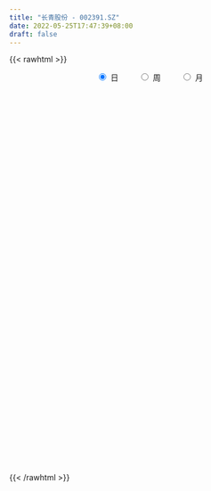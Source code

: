 ```yaml
---
title: "长青股份 - 002391.SZ"
date: 2022-05-25T17:47:39+08:00
draft: false
---
```

{{< rawhtml >}}
    <div style="text-align: center">
        <label style="padding: 1rem;"><input style="margin-right: .5rem" type="radio" name="period" value="D" checked onclick="period_change(this)">日</label>
        <label style="padding: 1rem;"><input style="margin-right: .5rem" type="radio" name="period" value="W" onclick="period_change(this)">周</label>
        <label style="padding: 1rem;"><input style="margin-right: .5rem" type="radio" name="period" value="M" onclick="period_change(this)">月</label>
    </div>
    <div id="chart" style="height: 700px;"></div> 
    <script type="text/javascript">
        const D_v = [33131.16,28883.81,25247.27,30625.79,31334.0,18591.23,20002.5,31700.0,30213.0,28329.68,31180.02,28357.61,46230.87,41709.13,43257.2,30621.56,37795.02,66016.88,49195.54,40646.5,35764.18,34585.53,32050.59,33357.88,47595.21,33782.58,38488.41,25669.2,30448.56,50180.42,28697.9,25314.5,26664.98,22190.5,26545.5,22668.25,27076.5,34617.0,33401.51,18693.29,35669.34,37914.34,138273.68,81407.51,51182.27,35512.44,20269.93,24428.0,33424.16,41698.0,49261.47,40557.19,46242.29,38391.0,31131.77,32668.36,21601.17,26753.5,31655.84,19231.69,27489.54,29692.98,25406.57,29061.99,62805.59,39594.11,34527.34,53937.38,32327.19,37005.51,35748.32,25413.98,38080.11,38256.34,52902.35,42938.83,48137.45,45584.64,43230.37,71399.05,51067.75,63329.37,71842.65,57382.0,91499.19,83980.57,97367.08,134626.83,181264.82,157090.54,144270.82,464505.98,383434.73,168682.58,75777.6,71775.28,53720.7,60732.75,47364.74,60668.19,34722.08,25249.0,61148.17,79095.67,68843.0,72162.07,71163.11,67422.74,69337.33,52079.5,54910.98,82194.53,46020.2,49782.2,52258.19,38646.5,53868.25,61155.98,44407.01,43976.38,49113.13,48528.11,51786.33,70043.72,54248.76,54241.47,61053.42,46238.99,40952.51,50638.86,46789.52,104262.56,412670.91,203877.42,299614.78,119874.04,106825.66,62834.66,95114.41,83149.0,47863.25,60457.0,45640.64,50730.72,39018.0,44661.2,42775.28,48486.62,57344.79,71046.77,49727.5,39532.74,89506.45,59961.0,91180.51,84853.76,48106.33,112218.73,97958.42,73185.93,59462.66,95485.19,86576.79,81325.41,51199.55,57474.48,56525.11,69768.41,77933.61,97632.72,102689.6,57027.0,58308.19,77507.35,42704.42,45896.59,41251.02,37622.69,45524.63,39829.5,28026.16,37443.65,39358.42,31667.84,61500.39,104220.69,38301.89,33790.34,39008.17,41478.26,76624.91,56242.66,44273.84,29491.58,25815.08,32811.0,54190.72,36862.94,49242.42,62424.91,54938.76,50644.5,33212.03,68559.03,94770.26,73328.65,49249.94,47612.96,51344.46,31420.33,29554.5,49719.64,33399.42,68433.47,46378.03,40896.58,38926.28,56651.99,45008.0,87455.5,102742.0,55659.08,62421.47,68099.89,56064.02,63848.97,162886.12,93763.53,95928.23,69948.55,118011.18,71231.79,83890.51,54483.5,61745.0,52650.72,51887.0,33987.52,36565.34,52626.34,47763.74,37995.0,70494.5,44309.5,34193.53,44158.0,37944.76,43895.34,52944.0,55347.0]
const D_histogram = [0.0,0.0,0.001857094,0.0041639444,-0.0002062161,-0.0035668223,-0.0054913301,-0.0057832862,-0.0025409972,-0.0009682565,-0.0011476081,-0.0011686753,0.002633805,0.0036688429,0.0041319804,0.0042157292,0.0072385689,0.0138431434,0.0210385526,0.0237119027,0.0239949047,0.0188810984,0.0106097175,0.0033213543,0.0053199219,0.004726168,0.0050806576,0.0015320885,-0.0030039589,0.001020168,0.0019000735,-0.0011557447,-0.0007719833,-0.0046324844,-0.0083875682,-0.0124987904,-0.0127601692,-0.0150329922,-0.0177749644,-0.018712209,-0.0165119745,-0.0143374646,0.0017794942,0.0034501941,0.0010762274,-0.0037108636,-0.0059219895,-0.0051127886,-0.0011649188,-0.0056649171,-0.01457289,-0.0276580406,-0.0432505584,-0.0505642103,-0.0541047194,-0.0473132612,-0.039399522,-0.0279165276,-0.0262219027,-0.0236715652,-0.017473741,-0.0099129935,-0.0018717452,0.0060534022,0.0179437701,0.0271880147,0.0240163286,0.0329575806,0.0329927392,0.0337504573,0.0373971232,0.0361963595,0.0332141211,0.0291959213,0.0310542644,0.0287695948,0.0303241259,0.0309435045,0.0321501056,0.0355027677,0.0386675158,0.0408222741,0.0446906987,0.0461376845,0.0388660059,0.0385476034,0.0316672103,0.0362786334,0.0337285935,0.0427011063,0.0493935806,0.0695098017,0.0349236809,-0.0073264557,-0.0355561359,-0.057904416,-0.0682428958,-0.0690800125,-0.0650368819,-0.0605513288,-0.0533328986,-0.0478492828,-0.0372496506,-0.0162560296,-0.0000219535,0.0123779651,0.0229728251,0.0216177233,0.0134325593,0.0077466752,-0.0011977146,-0.0174564529,-0.0278349367,-0.0198804063,-0.0199520749,-0.0186234115,-0.017082428,-0.0199174493,-0.0240249,-0.0203635116,-0.0094255823,0.0016921806,0.0072305783,0.0166232457,0.0240723679,0.0279434227,0.0324960815,0.0282287606,0.0217834914,0.0187285855,0.0134489142,0.0185080988,0.0348454965,0.0483815336,0.0676381756,0.0657042202,0.0510782135,0.041272733,0.0240596125,0.0049655603,-0.0085742096,-0.0217324032,-0.0288067122,-0.0309930805,-0.0318450594,-0.0298288956,-0.0247763868,-0.0212200294,-0.0251212625,-0.0168424108,-0.0096212179,-0.009163153,-0.0027363874,-0.0018336936,0.0070506571,0.0159887171,0.0174355086,0.0242821621,0.0309082045,0.0280437049,0.0269750818,0.0168157903,0.0148545937,0.0187389333,0.019659042,0.0122464213,0.0050770902,-0.0054045552,-0.0154859818,-0.0317727213,-0.0542135197,-0.0696389661,-0.0803381536,-0.0949891574,-0.0977308444,-0.1022141796,-0.0939194463,-0.0778364294,-0.0581757371,-0.0365325024,-0.0217179006,-0.0131868133,-0.011563976,-0.0098625748,0.0096903033,0.0240688216,0.0356719012,0.0397404205,0.0362298619,0.0318993979,0.0099785688,0.0068767712,-0.0027898166,-0.0077616944,-0.006959988,-0.008309264,-0.0160224775,-0.023454566,-0.0379255104,-0.0425615333,-0.0400550068,-0.0356644782,-0.0398146153,-0.0426278072,-0.0430820449,-0.0400212014,-0.0335500578,-0.0226514583,-0.0082211573,0.0000269036,0.0071585011,0.0144765083,0.0208565601,0.0332866734,0.0404850776,0.0471256052,0.0491318905,0.0531217812,0.0484520759,0.0531671279,0.0538233649,0.054969423,0.0530462438,0.0447120026,0.0269508293,0.0296777467,0.0399301983,0.0344875736,0.0047362238,-0.0214717747,-0.0702013063,-0.1022526409,-0.1085354569,-0.1089393377,-0.0926254162,-0.0652008374,-0.0461412358,-0.0255604908,-0.0101523547,-0.0019617737,0.0044709744,0.0113690712,0.0264676138,0.0292616288,0.0285974807,0.0238209293,0.0236828483,0.0295962142,0.0159507066,0.02135752]
const D_fast = [0.0,0.0,0.0023213675,0.005669204,0.0012474895,-0.0030048223,-0.0063021627,-0.0080399403,-0.0054329006,-0.004102224,-0.0045684776,-0.0048817136,-0.0004207821,0.0015314666,0.0030275991,0.0041652802,0.0089977622,0.0190631225,0.0315181699,0.0401194956,0.0464012238,0.0460076921,0.0403887405,0.0339307159,0.037259264,0.0378470522,0.0394717061,0.0363061592,0.031019122,0.0352982909,0.0366532148,0.0333084604,0.033499226,0.0284806038,0.022628628,0.0153927082,0.0119412871,0.0059102161,-0.0012754973,-0.0068907942,-0.0088185533,-0.0102284096,0.0063334228,0.0088666713,0.0067617614,0.0010469544,-0.0026446687,-0.003113665,0.0005429751,-0.0053732525,-0.0179244478,-0.0379241086,-0.0643292661,-0.0842839705,-0.1013506595,-0.1063875165,-0.1083236579,-0.1038197954,-0.1086806461,-0.1120481999,-0.110218811,-0.1051363119,-0.0975629999,-0.0881245019,-0.0717481915,-0.0557069432,-0.0528745471,-0.0356939,-0.0274105566,-0.0182152242,-0.0052192775,0.0026290486,0.0079503406,0.011231121,0.0208530303,0.0257607594,0.0348963219,0.0432515767,0.0524957042,0.0647240582,0.0775556853,0.0899160121,0.1049571113,0.1179385182,0.1203833411,0.1297018395,0.1307382489,0.1444193304,0.1503014388,0.1699492282,0.1889900977,0.2264837692,0.2006285686,0.1565468181,0.1194281039,0.0826037198,0.0552045161,0.0370973962,0.0248813063,0.0142290273,0.0081142328,0.001635528,0.0029227475,0.0198523611,0.0360809489,0.0515753587,0.0679134249,0.071962754,0.0671357298,0.0633865145,0.054142696,0.0335198446,0.0161826265,0.0191670554,0.014107368,0.0107801785,0.0080505551,0.0002361715,-0.0098775043,-0.0113069938,-0.00272546,0.0088153481,0.0161613903,0.0297098691,0.0431770833,0.0540339938,0.066710673,0.0695005422,0.0685011458,0.0701283863,0.0682109435,0.0778971528,0.1029459247,0.1285773452,0.1647435311,0.1792356308,0.1773791775,0.1778918801,0.1666936628,0.1488410006,0.1331576784,0.114566384,0.1002903969,0.0903557586,0.0815425148,0.0761014546,0.0749598667,0.0732112168,0.063029668,0.0670979171,0.0719138055,0.0700810821,0.0758237508,0.0762680212,0.0869150363,0.0998502755,0.1056559442,0.1185731382,0.1329262317,0.1370726584,0.1427478057,0.1367924618,0.1385449136,0.1471139865,0.1529488558,0.1485978404,0.1426977818,0.1308649976,0.1169120755,0.0926821557,0.0566879774,0.0238527895,-0.0069309365,-0.0453292296,-0.0725036276,-0.1025405078,-0.1177256361,-0.1211017264,-0.1159849685,-0.1034748593,-0.0940897326,-0.0888553487,-0.0901235055,-0.0908877479,-0.068912294,-0.0485165703,-0.0279955153,-0.0139918909,-0.0084449841,-0.0048005987,-0.0242267856,-0.0256093903,-0.0359734322,-0.0428857337,-0.0438240242,-0.0472506162,-0.0589694491,-0.0722651791,-0.0962175012,-0.1114939073,-0.1190011326,-0.1235267235,-0.1376305144,-0.1511006581,-0.1623254071,-0.1692698639,-0.1711862348,-0.1659504998,-0.1535754881,-0.1453207013,-0.1363994786,-0.1254623443,-0.1138681524,-0.0931163708,-0.0757966972,-0.0573747683,-0.0430855104,-0.0258151744,-0.0183718607,-0.0003650267,0.0137470514,0.0286354654,0.0399738471,0.0428176065,0.0317941405,0.0419404946,0.0621754957,0.0653547645,0.0367874706,0.0052115284,-0.0610683297,-0.1186828245,-0.1520995048,-0.17973822,-0.1865806525,-0.1754562831,-0.1679319904,-0.1537413681,-0.1408713208,-0.1331711831,-0.1256206915,-0.1158803269,-0.0941648808,-0.0840554586,-0.0775702365,-0.0763915556,-0.0706089246,-0.0572965051,-0.066954336,-0.0562081427]
const D_slow = [0.0,0.0,0.0004642735,0.0015052596,0.0014537056,0.000562,-0.0008108325,-0.0022566541,-0.0028919034,-0.0031339675,-0.0034208695,-0.0037130383,-0.0030545871,-0.0021373764,-0.0011043813,-0.000050449,0.0017591933,0.0052199791,0.0104796173,0.0164075929,0.0224063191,0.0271265937,0.0297790231,0.0306093616,0.0319393421,0.0331208841,0.0343910485,0.0347740706,0.0340230809,0.0342781229,0.0347531413,0.0344642051,0.0342712093,0.0331130882,0.0310161962,0.0278914986,0.0247014563,0.0209432082,0.0164994671,0.0118214149,0.0076934212,0.0041090551,0.0045539286,0.0054164771,0.005685534,0.0047578181,0.0032773207,0.0019991236,0.0017078939,0.0002916646,-0.0033515579,-0.010266068,-0.0210787076,-0.0337197602,-0.0472459401,-0.0590742554,-0.0689241359,-0.0759032678,-0.0824587434,-0.0883766347,-0.09274507,-0.0952233184,-0.0956912547,-0.0941779041,-0.0896919616,-0.0828949579,-0.0768908757,-0.0686514806,-0.0604032958,-0.0519656815,-0.0426164007,-0.0335673108,-0.0252637805,-0.0179648002,-0.0102012341,-0.0030088354,0.004572196,0.0123080722,0.0203455986,0.0292212905,0.0388881695,0.049093738,0.0602664126,0.0718008338,0.0815173352,0.0911542361,0.0990710387,0.108140697,0.1165728454,0.1272481219,0.1395965171,0.1569739675,0.1657048877,0.1638732738,0.1549842398,0.1405081358,0.1234474119,0.1061774087,0.0899181883,0.0747803561,0.0614471314,0.0494848107,0.0401723981,0.0361083907,0.0361029023,0.0391973936,0.0449405999,0.0503450307,0.0537031705,0.0556398393,0.0553404106,0.0509762974,0.0440175633,0.0390474617,0.034059443,0.0294035901,0.0251329831,0.0201536208,0.0141473957,0.0090565178,0.0067001223,0.0071231674,0.008930812,0.0130866234,0.0191047154,0.0260905711,0.0342145915,0.0412717816,0.0467176545,0.0513998008,0.0547620294,0.0593890541,0.0681004282,0.0801958116,0.0971053555,0.1135314106,0.1263009639,0.1366191472,0.1426340503,0.1438754404,0.141731888,0.1362987872,0.1290971091,0.121348839,0.1133875742,0.1059303503,0.0997362536,0.0944312462,0.0881509306,0.0839403279,0.0815350234,0.0792442351,0.0785601383,0.0781017149,0.0798643791,0.0838615584,0.0882204356,0.0942909761,0.1020180272,0.1090289534,0.1157727239,0.1199766715,0.1236903199,0.1283750532,0.1332898137,0.1363514191,0.1376206916,0.1362695528,0.1323980574,0.124454877,0.1109014971,0.0934917556,0.0734072172,0.0496599278,0.0252272167,-0.0003263282,-0.0238061898,-0.0432652971,-0.0578092314,-0.066942357,-0.0723718321,-0.0756685354,-0.0785595294,-0.0810251731,-0.0786025973,-0.0725853919,-0.0636674166,-0.0537323114,-0.044674846,-0.0366999965,-0.0342053543,-0.0324861615,-0.0331836157,-0.0351240393,-0.0368640363,-0.0389413522,-0.0429469716,-0.0488106131,-0.0582919907,-0.0689323741,-0.0789461258,-0.0878622453,-0.0978158991,-0.1084728509,-0.1192433622,-0.1292486625,-0.137636177,-0.1432990415,-0.1453543309,-0.145347605,-0.1435579797,-0.1399388526,-0.1347247126,-0.1264030442,-0.1162817748,-0.1045003735,-0.0922174009,-0.0789369556,-0.0668239366,-0.0535321546,-0.0400763134,-0.0263339577,-0.0130723967,-0.0018943961,0.0048433113,0.0122627479,0.0222452975,0.0308671909,0.0320512468,0.0266833031,0.0091329766,-0.0164301836,-0.0435640479,-0.0707988823,-0.0939552364,-0.1102554457,-0.1217907547,-0.1281808773,-0.130718966,-0.1312094094,-0.1300916659,-0.1272493981,-0.1206324946,-0.1133170874,-0.1061677172,-0.1002124849,-0.0942917728,-0.0868927193,-0.0829050426,-0.0775656626]
const D_data = [['2021-05-14', 6.8019, 6.8408, 6.7533, 6.8505],['2021-05-17', 6.8019, 6.8408, 6.7825, 6.8602],['2021-05-18', 6.8505, 6.8699, 6.8116, 6.8796],['2021-05-19', 6.8991, 6.8894, 6.8505, 6.9185],['2021-05-20', 6.8894, 6.8019, 6.7825, 6.8894],['2021-05-21', 6.7922, 6.7922, 6.7727, 6.8213],['2021-05-24', 6.7922, 6.7922, 6.7533, 6.8213],['2021-05-25', 6.7922, 6.8019, 6.7533, 6.8116],['2021-05-26', 6.8116, 6.8505, 6.8019, 6.8602],['2021-05-27', 6.831, 6.8408, 6.8213, 6.8699],['2021-05-28', 6.8408, 6.8213, 6.7922, 6.8602],['2021-05-31', 6.8408, 6.8213, 6.8019, 6.8505],['2021-06-01', 6.831, 6.8796, 6.7922, 6.9088],['2021-06-02', 6.8796, 6.8602, 6.831, 6.8894],['2021-06-03', 6.89, 6.86, 6.84, 6.91],['2021-06-04', 6.9, 6.86, 6.83, 6.9],['2021-06-07', 6.85, 6.91, 6.85, 6.92],['2021-06-08', 6.92, 6.99, 6.86, 7.01],['2021-06-09', 6.98, 7.05, 6.9, 7.06],['2021-06-10', 7.04, 7.04, 7.0, 7.1],['2021-06-11', 7.04, 7.04, 7.01, 7.09],['2021-06-15', 7.03, 6.98, 6.94, 7.05],['2021-06-16', 6.94, 6.92, 6.88, 6.97],['2021-06-17', 6.9, 6.9, 6.86, 6.92],['2021-06-18', 6.89, 7.01, 6.84, 7.02],['2021-06-21', 6.97, 6.99, 6.92, 7.0],['2021-06-22', 6.99, 7.01, 6.96, 7.05],['2021-06-23', 7.01, 6.96, 6.94, 7.02],['2021-06-24', 6.94, 6.93, 6.9, 6.97],['2021-06-25', 6.95, 7.04, 6.9, 7.05],['2021-06-28', 7.04, 7.02, 7.0, 7.06],['2021-06-29', 7.01, 6.97, 6.96, 7.05],['2021-06-30', 7.0, 7.01, 6.96, 7.03],['2021-07-01', 7.0, 6.95, 6.95, 7.02],['2021-07-02', 6.93, 6.93, 6.87, 6.96],['2021-07-05', 6.92, 6.9, 6.84, 6.94],['2021-07-06', 6.93, 6.93, 6.88, 6.96],['2021-07-07', 6.9, 6.89, 6.85, 6.93],['2021-07-08', 6.87, 6.86, 6.8, 6.88],['2021-07-09', 6.85, 6.86, 6.8, 6.88],['2021-07-12', 6.89, 6.89, 6.87, 6.97],['2021-07-13', 6.85, 6.89, 6.82, 6.9],['2021-07-14', 6.88, 7.11, 6.86, 7.17],['2021-07-15', 7.11, 6.98, 6.97, 7.13],['2021-07-16', 6.98, 6.93, 6.93, 7.0],['2021-07-19', 6.93, 6.88, 6.82, 6.96],['2021-07-20', 6.86, 6.89, 6.82, 6.9],['2021-07-21', 6.89, 6.92, 6.88, 6.93],['2021-07-22', 6.92, 6.97, 6.89, 6.98],['2021-07-23', 6.96, 6.86, 6.83, 6.97],['2021-07-26', 6.83, 6.76, 6.72, 6.86],['2021-07-27', 6.79, 6.63, 6.63, 6.8],['2021-07-28', 6.63, 6.49, 6.47, 6.68],['2021-07-29', 6.55, 6.49, 6.4, 6.56],['2021-07-30', 6.44, 6.46, 6.37, 6.47],['2021-08-02', 6.43, 6.55, 6.41, 6.6],['2021-08-03', 6.55, 6.56, 6.53, 6.6],['2021-08-04', 6.58, 6.62, 6.53, 6.65],['2021-08-05', 6.59, 6.5, 6.49, 6.6],['2021-08-06', 6.5, 6.49, 6.43, 6.53],['2021-08-09', 6.45, 6.53, 6.44, 6.55],['2021-08-10', 6.54, 6.56, 6.52, 6.6],['2021-08-11', 6.57, 6.59, 6.55, 6.59],['2021-08-12', 6.59, 6.62, 6.57, 6.64],['2021-08-13', 6.7, 6.72, 6.63, 6.85],['2021-08-16', 6.7, 6.75, 6.69, 6.84],['2021-08-17', 6.73, 6.62, 6.61, 6.75],['2021-08-18', 6.66, 6.8, 6.64, 6.8],['2021-08-19', 6.8, 6.73, 6.7, 6.82],['2021-08-20', 6.68, 6.76, 6.67, 6.77],['2021-08-23', 6.76, 6.83, 6.73, 6.86],['2021-08-24', 6.83, 6.8, 6.76, 6.85],['2021-08-25', 6.8, 6.79, 6.77, 6.83],['2021-08-26', 6.79, 6.78, 6.77, 6.84],['2021-08-27', 6.78, 6.87, 6.74, 6.88],['2021-08-30', 6.84, 6.84, 6.83, 6.93],['2021-08-31', 6.83, 6.91, 6.83, 6.94],['2021-09-01', 6.92, 6.93, 6.88, 6.97],['2021-09-02', 6.96, 6.97, 6.9, 6.99],['2021-09-03', 6.94, 7.04, 6.94, 7.12],['2021-09-06', 7.02, 7.09, 7.02, 7.15],['2021-09-07', 7.15, 7.13, 7.07, 7.15],['2021-09-08', 7.16, 7.21, 7.13, 7.23],['2021-09-09', 7.17, 7.24, 7.15, 7.29],['2021-09-10', 7.25, 7.16, 7.12, 7.28],['2021-09-13', 7.15, 7.27, 7.11, 7.28],['2021-09-14', 7.27, 7.21, 7.17, 7.37],['2021-09-15', 7.25, 7.39, 7.22, 7.46],['2021-09-16', 7.42, 7.35, 7.34, 7.65],['2021-09-17', 7.38, 7.56, 7.32, 7.59],['2021-09-22', 7.49, 7.63, 7.41, 7.63],['2021-09-23', 7.72, 7.94, 7.6, 8.23],['2021-09-24', 7.89, 7.28, 7.22, 7.89],['2021-09-27', 7.18, 7.01, 6.91, 7.31],['2021-09-28', 7.03, 7.0, 6.92, 7.06],['2021-09-29', 6.96, 6.92, 6.85, 6.96],['2021-09-30', 6.94, 6.95, 6.89, 6.97],['2021-10-08', 7.0, 7.0, 6.98, 7.07],['2021-10-11', 7.04, 7.03, 6.98, 7.09],['2021-10-12', 7.02, 7.02, 6.97, 7.05],['2021-10-13', 7.02, 7.05, 6.95, 7.06],['2021-10-14', 7.01, 7.03, 6.98, 7.05],['2021-10-15', 7.04, 7.11, 7.03, 7.23],['2021-10-18', 7.11, 7.31, 7.1, 7.33],['2021-10-19', 7.3, 7.35, 7.22, 7.39],['2021-10-20', 7.35, 7.39, 7.28, 7.4],['2021-10-21', 7.34, 7.45, 7.34, 7.49],['2021-10-22', 7.44, 7.35, 7.3, 7.48],['2021-10-25', 7.39, 7.26, 7.21, 7.39],['2021-10-26', 7.27, 7.27, 7.21, 7.34],['2021-10-27', 7.27, 7.2, 7.14, 7.31],['2021-10-28', 7.21, 7.04, 6.95, 7.21],['2021-10-29', 7.04, 7.03, 6.97, 7.11],['2021-11-01', 7.02, 7.24, 7.01, 7.24],['2021-11-02', 7.22, 7.15, 7.09, 7.32],['2021-11-03', 7.15, 7.16, 7.04, 7.16],['2021-11-04', 7.16, 7.16, 7.09, 7.17],['2021-11-05', 7.15, 7.09, 7.01, 7.15],['2021-11-08', 7.08, 7.04, 6.95, 7.09],['2021-11-09', 7.01, 7.12, 7.0, 7.12],['2021-11-10', 7.1, 7.24, 7.06, 7.25],['2021-11-11', 7.24, 7.3, 7.2, 7.3],['2021-11-12', 7.28, 7.28, 7.24, 7.36],['2021-11-15', 7.31, 7.38, 7.23, 7.44],['2021-11-16', 7.4, 7.42, 7.36, 7.45],['2021-11-17', 7.42, 7.43, 7.37, 7.45],['2021-11-18', 7.43, 7.49, 7.4, 7.52],['2021-11-19', 7.47, 7.41, 7.34, 7.47],['2021-11-22', 7.41, 7.38, 7.35, 7.46],['2021-11-23', 7.36, 7.42, 7.32, 7.42],['2021-11-24', 7.42, 7.39, 7.29, 7.42],['2021-11-25', 7.36, 7.54, 7.32, 7.56],['2021-11-26', 7.65, 7.77, 7.59, 8.02],['2021-11-29', 7.66, 7.86, 7.64, 7.92],['2021-11-30', 7.85, 8.08, 7.82, 8.22],['2021-12-01', 8.0, 7.93, 7.85, 8.1],['2021-12-02', 7.87, 7.79, 7.76, 7.89],['2021-12-03', 7.84, 7.84, 7.73, 7.89],['2021-12-06', 7.83, 7.72, 7.65, 7.99],['2021-12-07', 7.72, 7.63, 7.56, 7.79],['2021-12-08', 7.64, 7.63, 7.6, 7.71],['2021-12-09', 7.62, 7.57, 7.56, 7.69],['2021-12-10', 7.59, 7.59, 7.55, 7.66],['2021-12-13', 7.57, 7.62, 7.56, 7.66],['2021-12-14', 7.63, 7.62, 7.57, 7.65],['2021-12-15', 7.62, 7.65, 7.58, 7.65],['2021-12-16', 7.63, 7.7, 7.61, 7.71],['2021-12-17', 7.71, 7.7, 7.65, 7.74],['2021-12-20', 7.67, 7.6, 7.53, 7.69],['2021-12-21', 7.59, 7.76, 7.55, 7.78],['2021-12-22', 7.77, 7.79, 7.71, 7.82],['2021-12-23', 7.79, 7.73, 7.71, 7.84],['2021-12-24', 7.76, 7.83, 7.72, 7.88],['2021-12-27', 7.86, 7.79, 7.76, 7.87],['2021-12-28', 7.79, 7.93, 7.73, 7.97],['2021-12-29', 7.96, 8.0, 7.9, 8.05],['2021-12-30', 8.0, 7.96, 7.94, 8.04],['2021-12-31', 7.92, 8.08, 7.91, 8.14],['2022-01-04', 8.1, 8.15, 8.02, 8.23],['2022-01-05', 8.15, 8.08, 8.01, 8.28],['2022-01-06', 8.15, 8.13, 8.06, 8.17],['2022-01-07', 8.18, 8.02, 7.94, 8.18],['2022-01-10', 8.02, 8.12, 7.94, 8.21],['2022-01-11', 8.12, 8.23, 8.12, 8.33],['2022-01-12', 8.23, 8.24, 8.19, 8.28],['2022-01-13', 8.2, 8.15, 8.13, 8.3],['2022-01-14', 8.17, 8.14, 8.02, 8.23],['2022-01-17', 8.07, 8.07, 8.06, 8.21],['2022-01-18', 8.06, 8.03, 7.95, 8.12],['2022-01-19', 8.02, 7.88, 7.77, 8.02],['2022-01-20', 7.87, 7.68, 7.6, 7.94],['2022-01-21', 7.68, 7.63, 7.52, 7.7],['2022-01-24', 7.6, 7.57, 7.48, 7.62],['2022-01-25', 7.56, 7.39, 7.29, 7.56],['2022-01-26', 7.36, 7.42, 7.31, 7.42],['2022-01-27', 7.38, 7.3, 7.26, 7.4],['2022-01-28', 7.31, 7.39, 7.26, 7.4],['2022-02-07', 7.44, 7.48, 7.4, 7.5],['2022-02-08', 7.48, 7.56, 7.45, 7.56],['2022-02-09', 7.54, 7.65, 7.54, 7.65],['2022-02-10', 7.66, 7.63, 7.57, 7.68],['2022-02-11', 7.6, 7.59, 7.5, 7.61],['2022-02-14', 7.55, 7.51, 7.47, 7.62],['2022-02-15', 7.53, 7.5, 7.41, 7.53],['2022-02-16', 7.52, 7.77, 7.48, 7.78],['2022-02-17', 7.98, 7.8, 7.7, 8.05],['2022-02-18', 7.69, 7.85, 7.66, 7.85],['2022-02-21', 7.78, 7.82, 7.76, 7.88],['2022-02-22', 7.8, 7.75, 7.69, 7.81],['2022-02-23', 7.73, 7.74, 7.72, 7.81],['2022-02-24', 7.76, 7.46, 7.41, 7.76],['2022-02-25', 7.5, 7.63, 7.5, 7.68],['2022-02-28', 7.6, 7.51, 7.48, 7.69],['2022-03-01', 7.51, 7.52, 7.46, 7.58],['2022-03-02', 7.48, 7.57, 7.45, 7.57],['2022-03-03', 7.58, 7.53, 7.5, 7.62],['2022-03-04', 7.48, 7.41, 7.38, 7.54],['2022-03-07', 7.42, 7.35, 7.31, 7.46],['2022-03-08', 7.32, 7.17, 7.13, 7.36],['2022-03-09', 7.19, 7.2, 6.87, 7.24],['2022-03-10', 7.16, 7.24, 7.16, 7.44],['2022-03-11', 7.16, 7.24, 7.0, 7.27],['2022-03-14', 7.23, 7.09, 7.09, 7.28],['2022-03-15', 7.07, 7.04, 6.74, 7.08],['2022-03-16', 6.96, 7.01, 6.67, 7.01],['2022-03-17', 6.99, 7.01, 6.94, 7.1],['2022-03-18', 6.96, 7.03, 6.96, 7.06],['2022-03-21', 7.05, 7.09, 6.99, 7.09],['2022-03-22', 7.12, 7.17, 7.05, 7.2],['2022-03-23', 7.16, 7.13, 7.11, 7.22],['2022-03-24', 7.08, 7.14, 7.06, 7.16],['2022-03-25', 7.14, 7.17, 7.1, 7.24],['2022-03-28', 7.14, 7.19, 7.04, 7.21],['2022-03-29', 7.19, 7.32, 7.13, 7.39],['2022-03-30', 7.29, 7.32, 7.25, 7.36],['2022-03-31', 7.3, 7.37, 7.27, 7.45],['2022-04-01', 7.36, 7.36, 7.27, 7.41],['2022-04-06', 7.35, 7.43, 7.28, 7.48],['2022-04-07', 7.45, 7.35, 7.35, 7.45],['2022-04-08', 7.31, 7.5, 7.31, 7.6],['2022-04-11', 7.5, 7.5, 7.41, 7.67],['2022-04-12', 7.47, 7.55, 7.38, 7.56],['2022-04-13', 7.5, 7.55, 7.49, 7.72],['2022-04-14', 7.58, 7.48, 7.4, 7.58],['2022-04-15', 7.49, 7.32, 7.3, 7.5],['2022-04-18', 7.3, 7.56, 7.18, 7.56],['2022-04-19', 7.44, 7.72, 7.36, 7.81],['2022-04-20', 7.7, 7.57, 7.53, 7.74],['2022-04-21', 7.65, 7.19, 7.19, 7.66],['2022-04-22', 7.16, 7.08, 7.0, 7.24],['2022-04-25', 7.08, 6.56, 6.53, 7.08],['2022-04-26', 6.6, 6.48, 6.43, 6.75],['2022-04-27', 6.43, 6.61, 6.3, 6.67],['2022-04-28', 6.55, 6.57, 6.49, 6.64],['2022-04-29', 6.63, 6.73, 6.58, 6.79],['2022-05-05', 6.7, 6.91, 6.69, 6.96],['2022-05-06', 6.8, 6.87, 6.76, 6.97],['2022-05-09', 6.88, 6.95, 6.8, 6.99],['2022-05-10', 6.87, 6.95, 6.85, 6.98],['2022-05-11', 7.01, 6.9, 6.9, 7.07],['2022-05-12', 6.85, 6.9, 6.83, 6.95],['2022-05-13', 6.89, 6.93, 6.87, 7.02],['2022-05-16', 6.97, 7.09, 6.94, 7.13],['2022-05-17', 7.07, 6.99, 6.94, 7.12],['2022-05-18', 6.95, 6.96, 6.94, 7.03],['2022-05-19', 6.84, 6.9, 6.82, 6.93],['2022-05-20', 6.9, 6.95, 6.89, 6.97],['2022-05-23', 6.95, 7.05, 6.92, 7.07],['2022-05-24', 7.04, 6.79, 6.79, 7.09],['2022-05-25', 6.9, 7.01, 6.87, 7.02]]
const W_v = [176280.07,147602.88,180785.93,532740.5600000001,229197.1,193198.45,101818.05,168177.18,135352.51,173519.63,148881.3,285901.13,244249.16,299796.4,171619.68,157526.42,117193.08,177622.46,105419.47,84815.79,71698.19,64989.77,62578.86,72018.41,192860.6,214103.96,204153.8,152235.2,128676.26,95712.4,52874.97,27749.55,162644.65,174121.63,139626.34,122924.7,87795.68,46126.67,99868.13,118131.85,157879.28,87499.09,171945.6,181186.5,270095.41,187857.72,93890.96,82772.81,93662.6,84057.32,80610.22,87975.52,85015.13,98854.5,90875.94,194044.8,78479.21,99108.79,81002.26,70506.38,49011.81,63795.3,84145.9,91291.38,60452.55,123532.58,80618.29,68317.33,75498.55,79471.36,58113.53,74085.89,60474.07,71359.99,59170.79,42977.63,57583.5,62665.6,109789.39,108951.76,141171.05,119830.29,272134.86,443773.05,509026.2999999999,302809.83,242251.18,375953.34,541056.91,205844.71,169586.97,66761.27,345659.11,1487797.1499999999,706598.0,294320.15,277048.89,321905.0599999999,239813.49,158047.99,276597.74,207255.88,432856.9299999999,173338.46,120635.01,117630.0,83769.33,426639.61,360843.36,324536.23,186898.22,224661.18,154731.65,20637.0,67732.69,130792.09,94252.47,91463.8,106099.03,73140.52,60757.36,56567.06,73045.4,109535.5,170519.21,93648.62,206459.32,243719.38,115813.82,98522.56,228291.23,1648891.0699999998,2921867.4700000002,1643586.0199999998,2813812.6600000001,1702263.3899999999,992271.01,1144155.9200000002,1197210.75,1114113.71,2725678.1299999999,1796152.78,840434.38,528014.99,590256.7399999999,566014.61,757128.3999999999,658005.9300000001,416224.85,494272.93,286198.3,806356.75,1434806.6200000001,1490957.9799999997,974781.2299999999,595101.76,701687.8100000001,594184.99,1382463.8900000001,682211.03,480007.38,391864.03,297462.32,194038.78,70109.07,32517.01,189491.63,171472.09,233066.2,151902.13,240164.07,242846.37,233840.79,169629.86,152382.12,122814.32,177192.79,107186.41,214274.7,156829.13,129427.97,122950.74,163318.5,113460.05,137341.95,343618.14,210031.27,179247.14,340179.53,178630.82,304319.14,129557.3,161920.91,235198.13,115817.5,44021.28,109305.16,134682.1,141425.2,190176.37,229418.12,147589.21,178569.17,129413.38,136456.55,344447.14,155332.53,205583.72,131910.56,174456.67,197391.53,190401.1,251290.34,335120.96,654329.84,992211.53,369956.16,60732.75,229152.18,358686.59,304542.54,255711.12,237810.96,285826.36,655314.36,793026.5600000002,332224.3,225671.82,307158.25,396320.33,326092.2,333101.34,405051.34,265667.57,188446.63,275049.23,247144.34,186582.22,254113.53,319119.91,209651.89,228033.78,189115.49,344986.46,486375.4,389361.98,104537.72,208937.94,231100.29,152186.34]
const W_histogram = [0.0,-0.0232041026,-0.0039955094,0.0810038284,0.1070959666,0.088859683,0.0756801717,0.0978995459,0.0790471214,0.0422223072,0.00022357,0.0287098892,0.0541928928,0.0805843552,0.0738841666,0.0446983169,0.0175378105,-0.0475702212,-0.0915621606,-0.0997079413,-0.1110182701,-0.1049079603,-0.1173479722,-0.1107180585,-0.0574372969,-0.0262972464,-0.0009386648,-0.0161029611,-0.0589233478,-0.1081985096,-0.1076483402,-0.0942166653,-0.0569525069,-0.0216607478,0.0036379413,-0.0331807533,-0.0346286667,-0.0442887841,-0.0507604904,-0.0489777858,-0.0280845659,-0.0155748622,0.0080099062,0.0435549783,0.0648887499,0.0452441211,0.036388147,0.0149240346,-0.0283549781,-0.0486143334,-0.0813140641,-0.0756796532,-0.0729954937,-0.0551593328,-0.0649604869,-0.1060365688,-0.1453599868,-0.1428888038,-0.1238980382,-0.1051452313,-0.084119622,-0.0598166309,-0.0326187615,-0.0555142044,-0.0741146078,-0.0458403452,-0.0014082125,0.0275255347,0.0696525408,0.0663403958,0.0661600398,0.0871571883,0.1015640739,0.0812358148,0.0538396339,0.0324144937,0.0327566466,0.0387488952,0.0403814986,0.0367363042,0.0563428677,0.0802920855,0.1106492939,0.2071629291,0.2475918712,0.2576893075,0.254768181,0.2894637221,0.2883901977,0.2654769189,0.1955136027,0.1514148617,0.1038408258,0.0611129572,-0.0491396429,-0.1116483154,-0.1449446166,-0.1693553073,-0.1635247578,-0.1689476256,-0.1426043765,-0.1198130548,-0.0995634253,-0.0950666011,-0.0956122427,-0.1190595734,-0.1214480238,-0.0726912334,-0.0275742691,0.0141715998,0.0570338726,0.0776250227,0.0733195797,0.0619430085,0.0562771106,0.0349778763,0.0218795241,0.0024455027,-0.0132902213,-0.0482527404,-0.0600234145,-0.063160228,-0.0630021843,-0.053981114,-0.0264296078,-0.0140853611,0.0335312989,0.0540582703,0.0660878219,0.0447663581,0.0126380525,0.1728115849,0.197043015,0.1785557123,0.2295307474,0.1519035862,0.0603630737,0.0059509876,-0.0374948437,-0.0541416573,-0.0305889308,-0.047192672,-0.061956527,-0.0607142421,-0.0802541106,-0.1091939133,-0.0901778698,-0.0929813898,-0.0975383402,-0.1014886699,-0.1095853996,-0.0855026419,-0.0268102926,-0.0120780028,-0.0138566668,0.0008037658,0.0039185753,0.0120179874,0.0401608441,0.0315449559,0.0157768527,-0.0136071358,-0.0350716474,-0.0671129988,-0.0859672662,-0.0842037249,-0.0799669309,-0.0853751166,-0.0963568772,-0.0957734999,-0.073483983,-0.0540981391,-0.0467298139,-0.0329103419,-0.039877359,-0.0401949534,-0.0374746199,-0.0310502701,-0.0355891233,-0.043585294,-0.0464078239,-0.0451084685,-0.0356132343,-0.0071343203,0.0286650067,0.0423047076,0.0592275653,0.0635482914,0.0719986788,0.0731257595,0.074401996,0.0724337023,0.0702269841,0.0504680398,0.0286822591,0.018489893,0.0135800877,0.0078617346,0.0068770789,0.0095080056,0.0232629571,0.0298144441,0.035268606,0.0307342124,0.0226595432,0.0216720126,0.0161944634,-0.01290694,-0.0278187608,-0.0202281864,-0.0110107093,0.0032356158,0.0237087946,0.0437666865,0.0802820096,0.0816193477,0.0574607907,0.0427080796,0.0383558514,0.0489594709,0.0325317865,0.0241991367,0.0296182504,0.0394760585,0.0661872804,0.0834036724,0.073154631,0.0690356845,0.0700938918,0.0818399272,0.0796991341,0.0802720989,0.0421278742,-0.0011492001,-0.0172923981,-0.0117138823,-0.0234188324,-0.045289755,-0.0690918946,-0.0952519684,-0.0989653144,-0.0849983814,-0.0636791165,-0.0591456582,-0.0690651247,-0.0943859393,-0.0965468815,-0.0889637476,-0.078020676,-0.0628147831]
const W_fast = [0.0,-0.0290051282,-0.0107954124,0.0944548825,0.1473210123,0.1512996495,0.1570401812,0.2037344418,0.2046437977,0.1783745603,0.1364317155,0.172095507,0.2111267339,0.2576642851,0.2694351382,0.2514238676,0.2286478139,0.1516472269,0.0847647473,0.0516919813,0.012627085,-0.0074895953,-0.0492666002,-0.0703162012,-0.0313947638,-0.0068290249,0.0182948904,-0.0008951461,-0.0584463697,-0.1347711589,-0.1611330745,-0.171255566,-0.1482295343,-0.1183529621,-0.0921447878,-0.1372586707,-0.1473637508,-0.1680960642,-0.1872578931,-0.1977196349,-0.1838475565,-0.1752315684,-0.1496443234,-0.1032105067,-0.0656545477,-0.0739881462,-0.0737470835,-0.0914801873,-0.1418479446,-0.1742608832,-0.22728913,-0.2405746323,-0.2561393463,-0.2520930186,-0.2781342944,-0.3457195185,-0.4213829332,-0.4546339511,-0.4666176951,-0.474151196,-0.4741554922,-0.4648066588,-0.4457634799,-0.4825374738,-0.5196665292,-0.5028523528,-0.4587722733,-0.4229571424,-0.3634170012,-0.3501440472,-0.3337843933,-0.2909979477,-0.2512000436,-0.251219349,-0.2651556214,-0.2784771382,-0.2699458236,-0.2542663512,-0.2425383732,-0.2369994915,-0.2033072111,-0.1592849719,-0.10126544,0.0470389275,0.1493658374,0.2238856005,0.2846565192,0.3917179909,0.4627420159,0.5061979668,0.4851130513,0.4788680258,0.4572541963,0.429804567,0.3072670561,0.2168463048,0.1473138494,0.080564332,0.045513692,-0.0021460822,-0.0114539272,-0.0186158693,-0.023257096,-0.0425269221,-0.0669756244,-0.1201878484,-0.1529383048,-0.1223543228,-0.0841309258,-0.0388421569,0.0182785841,0.0582759899,0.0723004418,0.0764096227,0.0848130024,0.0722582372,0.064629766,0.0458071203,0.026748841,-0.0202768632,-0.0470533909,-0.0659802614,-0.0815727638,-0.0860469721,-0.0651028677,-0.0562799613,-0.0002804767,0.0337610623,0.0623125694,0.0521826952,0.0232139027,0.2265903313,0.3000825151,0.3262341405,0.4345918625,0.3949405978,0.3184908537,0.2655665145,0.2127469723,0.1825647444,0.1984702382,0.170068329,0.1398153422,0.1258790666,0.0862756705,0.0300373895,0.0265089654,0.000460098,-0.0284814374,-0.0578039345,-0.0932970142,-0.090589917,-0.0386001408,-0.0268873517,-0.0321301824,-0.0172688083,-0.0131743551,-0.0020704461,0.0361126217,0.0353829725,0.0235590824,-0.00922669,-0.0394591135,-0.0882787146,-0.1286247985,-0.1479121885,-0.1636671272,-0.190419092,-0.2254900719,-0.2488500696,-0.2449315485,-0.2390702394,-0.2433843677,-0.2377924811,-0.254728838,-0.2650951707,-0.2717434921,-0.2730817099,-0.2865178439,-0.3054103381,-0.319834824,-0.3298125857,-0.3292206601,-0.3025253262,-0.2595597475,-0.2353438697,-0.2036141207,-0.1834063217,-0.1569562647,-0.1375477441,-0.1176710086,-0.1015308767,-0.0861808489,-0.0933227832,-0.1079379992,-0.1135078921,-0.1150226755,-0.1187755949,-0.1180409809,-0.1130330527,-0.093462362,-0.0794572639,-0.0651859505,-0.062036791,-0.0644465744,-0.0600161018,-0.0614450353,-0.0937731736,-0.1156396846,-0.1131061569,-0.106641357,-0.091586128,-0.0651857505,-0.034186187,0.0223996385,0.0441418135,0.0343484542,0.0302727629,0.0355094976,0.0583529848,0.0500582471,0.0477753814,0.0605990578,0.0803258805,0.1235839224,0.1616512325,0.1696908489,0.1828308236,0.2014125038,0.2336185209,0.2514025114,0.2720435009,0.2444312448,0.2008668704,0.1804005729,0.1830506182,0.16549096,0.1322975986,0.0912224853,0.0412494195,0.0127947449,0.0055120826,0.0109115684,0.000658612,-0.0265271357,-0.075444435,-0.1017420977,-0.1163999006,-0.124961998,-0.1254598009]
const W_slow = [0.0,-0.0058010256,-0.006799903,0.0134510541,0.0402250458,0.0624399665,0.0813600094,0.1058348959,0.1255966763,0.1361522531,0.1362081456,0.1433856179,0.1569338411,0.1770799299,0.1955509715,0.2067255507,0.2111100034,0.1992174481,0.1763269079,0.1513999226,0.1236453551,0.097418365,0.0680813719,0.0404018573,0.0260425331,0.0194682215,0.0192335553,0.015207815,0.0004769781,-0.0265726493,-0.0534847344,-0.0770389007,-0.0912770274,-0.0966922144,-0.0957827291,-0.1040779174,-0.1127350841,-0.1238072801,-0.1364974027,-0.1487418491,-0.1557629906,-0.1596567062,-0.1576542296,-0.146765485,-0.1305432976,-0.1192322673,-0.1101352306,-0.1064042219,-0.1134929664,-0.1256465498,-0.1459750658,-0.1648949791,-0.1831438526,-0.1969336858,-0.2131738075,-0.2396829497,-0.2760229464,-0.3117451473,-0.3427196569,-0.3690059647,-0.3900358702,-0.4049900279,-0.4131447183,-0.4270232694,-0.4455519214,-0.4570120077,-0.4573640608,-0.4504826771,-0.4330695419,-0.416484443,-0.399944433,-0.378155136,-0.3527641175,-0.3324551638,-0.3189952553,-0.3108916319,-0.3027024702,-0.2930152464,-0.2829198718,-0.2737357957,-0.2596500788,-0.2395770574,-0.2119147339,-0.1601240016,-0.0982260338,-0.033803707,0.0298883383,0.1022542688,0.1743518182,0.2407210479,0.2895994486,0.327453164,0.3534133705,0.3686916098,0.3564066991,0.3284946202,0.2922584661,0.2499196392,0.2090384498,0.1668015434,0.1311504493,0.1011971856,0.0763063292,0.052539679,0.0286366183,-0.001128275,-0.031490281,-0.0496630894,-0.0565566566,-0.0530137567,-0.0387552885,-0.0193490329,-0.0010191379,0.0144666142,0.0285358919,0.0372803609,0.0427502419,0.0433616176,0.0400390623,0.0279758772,0.0129700236,-0.0028200334,-0.0185705795,-0.032065858,-0.03867326,-0.0421946002,-0.0338117755,-0.0202972079,-0.0037752525,0.0074163371,0.0105758502,0.0537787464,0.1030395001,0.1476784282,0.2050611151,0.2430370116,0.25812778,0.2596155269,0.250241816,0.2367064017,0.229059169,0.217261001,0.2017718692,0.1865933087,0.1665297811,0.1392313027,0.1166868353,0.0934414878,0.0690569028,0.0436847353,0.0162883854,-0.0050872751,-0.0117898482,-0.0148093489,-0.0182735156,-0.0180725741,-0.0170929303,-0.0140884335,-0.0040482224,0.0038380165,0.0077822297,0.0043804458,-0.0043874661,-0.0211657158,-0.0426575323,-0.0637084636,-0.0837001963,-0.1050439755,-0.1291331948,-0.1530765697,-0.1714475655,-0.1849721003,-0.1966545537,-0.2048821392,-0.214851479,-0.2249002173,-0.2342688723,-0.2420314398,-0.2509287206,-0.2618250441,-0.2734270001,-0.2847041172,-0.2936074258,-0.2953910059,-0.2882247542,-0.2776485773,-0.262841686,-0.2469546131,-0.2289549434,-0.2106735036,-0.1920730046,-0.173964579,-0.156407833,-0.143790823,-0.1366202583,-0.131997785,-0.1286027631,-0.1266373295,-0.1249180597,-0.1225410583,-0.1167253191,-0.109271708,-0.1004545565,-0.0927710034,-0.0871061176,-0.0816881145,-0.0776394986,-0.0808662336,-0.0878209238,-0.0928779704,-0.0956306477,-0.0948217438,-0.0888945451,-0.0779528735,-0.0578823711,-0.0374775342,-0.0231123365,-0.0124353166,-0.0028463538,0.0093935139,0.0175264606,0.0235762447,0.0309808074,0.040849822,0.0573966421,0.0782475602,0.0965362179,0.1137951391,0.131318612,0.1517785938,0.1717033773,0.191771402,0.2023033706,0.2020160706,0.197692971,0.1947645005,0.1889097924,0.1775873536,0.16031438,0.1365013879,0.1117600593,0.0905104639,0.0745906848,0.0598042703,0.0425379891,0.0189415043,-0.0051952161,-0.027436153,-0.046941322,-0.0626450178]
const W_data = [['2017-07-14', 8.9668, 8.7003, 8.5124, 9.1668],['2017-07-21', 8.6518, 8.3367, 7.8823, 8.6639],['2017-07-28', 8.3367, 8.8457, 8.2883, 8.9426],['2017-08-04', 8.8457, 9.9847, 8.7911, 10.0271],['2017-08-11', 9.9059, 9.6272, 9.3485, 10.0089],['2017-08-18', 9.5242, 9.1789, 9.1183, 9.7545],['2017-08-25', 9.1849, 9.2334, 9.1849, 9.5303],['2017-09-01', 9.2516, 9.7848, 9.1849, 9.8029],['2017-09-08', 9.7302, 9.3667, 9.3485, 9.8453],['2017-09-15', 9.3788, 9.0577, 8.9729, 9.4394],['2017-09-22', 9.0577, 8.8154, 8.7124, 9.1001],['2017-09-29', 8.8032, 9.6939, 8.7851, 9.8453],['2017-10-13', 9.7242, 9.8575, 9.4273, 10.015],['2017-10-20', 9.9726, 10.0877, 9.9423, 10.845],['2017-10-27', 10.0937, 9.815, 9.7302, 10.6451],['2017-11-03', 9.815, 9.5121, 9.3909, 10.124],['2017-11-10', 9.4818, 9.4394, 9.3425, 9.7969],['2017-11-17', 9.4394, 8.7305, 8.67, 9.5485],['2017-11-24', 8.7366, 8.67, 8.4821, 8.8457],['2017-12-01', 8.6821, 8.9244, 8.6397, 9.0395],['2017-12-08', 8.9002, 8.7669, 8.4821, 8.979],['2017-12-15', 8.7366, 8.9002, 8.6397, 9.0153],['2017-12-22', 8.9244, 8.573, 8.5548, 8.9244],['2017-12-29', 8.573, 8.7124, 8.4821, 8.7669],['2018-01-05', 8.7124, 9.397, 8.676, 9.7484],['2018-01-12', 9.3788, 9.3182, 9.294, 9.8696],['2018-01-19', 9.3546, 9.3909, 9.1062, 9.5666],['2018-01-26', 9.397, 8.9062, 8.882, 9.4152],['2018-02-02', 8.9305, 8.3731, 8.1792, 8.9971],['2018-02-09', 8.2519, 7.9732, 7.846, 8.4943],['2018-02-14', 7.9853, 8.3731, 7.9853, 8.4458],['2018-02-23', 8.4216, 8.4821, 8.3367, 8.5306],['2018-03-02', 8.4821, 8.8457, 8.4821, 9.1971],['2018-03-09', 8.8154, 8.9729, 8.7245, 9.2092],['2018-03-16', 9.0153, 8.9911, 8.9426, 9.3304],['2018-03-23', 9.0517, 8.155, 7.9247, 9.0517],['2018-03-30', 8.0641, 8.4518, 7.9914, 8.4518],['2018-04-04', 8.4518, 8.2701, 8.1671, 8.5246],['2018-04-13', 8.264, 8.2095, 8.1792, 8.5064],['2018-04-20', 8.2095, 8.2398, 7.9793, 8.4216],['2018-04-27', 8.2459, 8.4882, 8.2398, 8.7487],['2018-05-04', 8.5124, 8.4337, 8.2095, 8.5306],['2018-05-11', 8.4761, 8.6448, 8.4579, 8.8214],['2018-05-18', 8.651, 8.9542, 8.5396, 9.0037],['2018-05-25', 8.9542, 8.9542, 8.9356, 9.4121],['2018-06-01', 8.9542, 8.4715, 8.224, 9.0594],['2018-06-08', 8.4777, 8.5458, 8.4467, 8.7438],['2018-06-15', 8.5024, 8.3106, 8.2302, 8.7005],['2018-06-22', 8.1745, 7.8403, 7.599, 8.2178],['2018-06-29', 7.8898, 7.9084, 7.5928, 7.9084],['2018-07-06', 7.8836, 7.5371, 7.3824, 7.9703],['2018-07-13', 7.5495, 7.8589, 7.4443, 7.9393],['2018-07-20', 7.8651, 7.7599, 7.6361, 7.9641],['2018-07-27', 7.7599, 7.9269, 7.7227, 8.0136],['2018-08-03', 7.896, 7.5247, 7.401, 7.9703],['2018-08-10', 7.5247, 6.8935, 6.5161, 7.5247],['2018-08-17', 6.8069, 6.5594, 6.5408, 6.9864],['2018-08-24', 6.6089, 6.8255, 6.5532, 6.8564],['2018-08-31', 6.7945, 6.9369, 6.7945, 7.0359],['2018-09-07', 6.9369, 6.8935, 6.7326, 6.9925],['2018-09-14', 6.8688, 6.8997, 6.7203, 6.9492],['2018-09-21', 6.9121, 6.9492, 6.5965, 6.9678],['2018-09-28', 6.8997, 7.0297, 6.8564, 7.1101],['2018-10-12', 6.8378, 6.318, 6.1262, 6.8873],['2018-10-19', 6.318, 6.1448, 5.8973, 6.4047],['2018-10-26', 6.2933, 6.646, 6.25, 6.8131],['2018-11-02', 6.6398, 6.9616, 6.5037, 7.0049],['2018-11-09', 6.9616, 6.9121, 6.844, 7.0482],['2018-11-16', 6.9121, 7.2463, 6.875, 7.3205],['2018-11-23', 7.2463, 6.776, 6.7265, 7.401],['2018-11-30', 6.7326, 6.8007, 6.7017, 6.9802],['2018-12-07', 6.9307, 7.1287, 6.9307, 7.2524],['2018-12-14', 7.1039, 7.1658, 6.8812, 7.2586],['2018-12-21', 7.0854, 6.7388, 6.6831, 7.1411],['2018-12-28', 6.7265, 6.5284, 6.4851, 6.8812],['2019-01-04', 6.5779, 6.4604, 6.2252, 6.6089],['2019-01-11', 6.5532, 6.6584, 6.5161, 6.7265],['2019-01-18', 6.6274, 6.7326, 6.5656, 6.7945],['2019-01-25', 6.776, 6.6893, 6.646, 6.8626],['2019-02-01', 6.745, 6.6089, 6.3614, 6.7574],['2019-02-15', 6.6398, 6.943, 6.6274, 7.0482],['2019-02-22', 7.0235, 7.1349, 6.9802, 7.172],['2019-03-01', 7.2648, 7.4071, 7.2091, 7.7661],['2019-03-08', 7.4257, 8.6819, 7.3638, 8.6819],['2019-03-15', 8.6695, 8.5148, 8.3292, 8.818],['2019-03-22', 8.5581, 8.4653, 8.3415, 8.7871],['2019-03-29', 8.4467, 8.5272, 8.1621, 8.7128],['2019-04-04', 8.5272, 9.3131, 8.5024, 9.6287],['2019-04-12', 10.1237, 9.2079, 9.0779, 10.4579],['2019-04-19', 9.2883, 9.1212, 8.9232, 9.3873],['2019-04-26', 9.1151, 8.5024, 8.4467, 9.1831],['2019-04-30', 8.5705, 8.7005, 8.3354, 8.7005],['2019-05-10', 8.0136, 8.5593, 8.0089, 8.8439],['2019-05-17', 8.379, 8.4928, 7.9615, 9.9352],['2019-05-24', 8.1797, 7.2877, 7.2403, 8.2082],['2019-05-31', 7.3447, 7.4016, 7.3162, 7.6388],['2019-06-06', 7.4016, 7.449, 7.1264, 7.7527],['2019-06-14', 7.468, 7.3162, 7.2877, 7.6198],['2019-06-21', 7.2877, 7.5439, 7.2213, 7.5724],['2019-06-28', 7.5344, 7.2972, 7.2592, 7.5344],['2019-07-05', 7.4016, 7.6483, 7.3636, 7.9994],['2019-07-12', 7.6768, 7.6483, 7.3162, 7.6768],['2019-07-19', 7.8476, 7.6578, 7.5724, 8.1133],['2019-07-26', 7.6673, 7.4585, 7.3636, 7.6768],['2019-08-02', 7.4111, 7.3352, 7.2877, 7.5534],['2019-08-09', 7.3067, 6.8987, 6.8607, 7.3447],['2019-08-16', 6.9271, 6.9936, 6.6994, 7.041],['2019-08-23', 7.0505, 7.6768, 7.003, 7.8571],['2019-08-30', 7.5155, 7.8381, 7.5155, 8.1133],['2019-09-06', 7.8381, 8.0184, 7.6293, 8.0469],['2019-09-12', 8.0943, 8.2841, 8.0089, 8.3031],['2019-09-20', 8.3126, 8.2271, 8.0089, 8.4644],['2019-09-27', 8.2271, 8.0184, 7.876, 8.2556],['2019-09-30', 8.0089, 7.9425, 7.876, 8.0753],['2019-10-11', 7.9615, 8.0184, 7.7906, 8.0658],['2019-10-18', 8.0848, 7.7906, 7.7622, 8.2841],['2019-10-25', 7.7717, 7.8286, 7.7052, 7.952],['2019-11-01', 7.8001, 7.6768, 7.6388, 7.9045],['2019-11-08', 7.6673, 7.6293, 7.5249, 7.7337],['2019-11-15', 7.6293, 7.2308, 7.2213, 7.6293],['2019-11-22', 7.2782, 7.3541, 7.2213, 7.4301],['2019-11-29', 7.3541, 7.3731, 7.2687, 7.4585],['2019-12-06', 7.4206, 7.3541, 7.3067, 7.4585],['2019-12-13', 7.3826, 7.4395, 7.3162, 7.449],['2019-12-20', 7.468, 7.7337, 7.4585, 7.8096],['2019-12-27', 7.6768, 7.6293, 7.5344, 7.7337],['2020-01-03', 7.6293, 8.2366, 7.5819, 8.2936],['2020-01-10', 8.2366, 8.1133, 7.9709, 8.341],['2020-01-17', 8.1133, 8.1417, 8.0279, 8.2177],['2020-01-23', 8.1607, 7.7432, 7.6009, 8.1797],['2020-02-07', 6.9651, 7.487, 6.8607, 7.5534],['2020-02-14', 7.468, 10.3243, 7.3731, 10.4476],['2020-02-21', 10.6659, 9.2805, 8.8629, 11.3586],['2020-02-28', 9.5082, 8.9294, 8.9009, 9.8024],['2020-03-06', 9.0337, 10.0775, 8.9578, 10.7608],['2020-03-13', 9.5936, 8.5783, 8.1607, 10.4286],['2020-03-20', 8.6637, 8.0658, 7.6009, 8.7016],['2020-03-27', 7.876, 8.1987, 7.7812, 8.6826],['2020-04-03', 8.1987, 8.0943, 7.9804, 8.5877],['2020-04-10', 8.2271, 8.2651, 8.1512, 8.6921],['2020-04-17', 8.8155, 8.787, 8.7491, 9.5651],['2020-04-24', 8.7206, 8.3031, 8.2556, 9.2425],['2020-04-30', 8.341, 8.2271, 7.449, 8.379],['2020-05-08', 8.0658, 8.3695, 8.0279, 8.4834],['2020-05-15', 8.4074, 8.0279, 7.9994, 8.4454],['2020-05-22', 7.9994, 7.7242, 7.6863, 8.2841],['2020-05-29', 7.6673, 8.2366, 7.6293, 8.2936],['2020-06-05', 8.1987, 7.9485, 7.8805, 8.2746],['2020-06-12', 7.9777, 7.8416, 7.7056, 8.0943],['2020-06-19', 7.8222, 7.7542, 7.7056, 7.8999],['2020-06-24', 7.7542, 7.589, 7.5695, 7.793],['2020-07-03', 7.8125, 7.9582, 7.793, 7.9971],['2020-07-10', 8.0457, 8.5704, 7.9874, 8.7647],['2020-07-17', 8.6676, 8.2011, 8.0651, 9.1826],['2020-07-24', 8.3275, 8.0165, 7.9777, 8.6384],['2020-07-31', 8.0845, 8.2497, 7.9874, 8.3275],['2020-08-07', 8.2789, 8.1526, 8.0554, 8.551],['2020-08-14', 8.1137, 8.2497, 7.9388, 8.3663],['2020-08-21', 8.24, 8.619, 8.1914, 8.9105],['2020-08-28', 8.6287, 8.24, 8.0651, 8.6384],['2020-09-04', 8.24, 8.104, 7.9971, 8.3372],['2020-09-11', 8.1137, 7.8125, 7.6959, 8.1526],['2020-09-18', 7.8222, 7.7542, 7.589, 7.8513],['2020-09-25', 7.7639, 7.4335, 7.3946, 7.7639],['2020-09-30', 7.4432, 7.3946, 7.3558, 7.4724],['2020-10-09', 7.4724, 7.5307, 7.4432, 7.5598],['2020-10-16', 7.5501, 7.5015, 7.4432, 7.657],['2020-10-23', 7.5404, 7.2975, 7.2975, 7.5598],['2020-10-30', 7.2975, 7.0934, 7.074, 7.4432],['2020-11-06', 7.074, 7.1128, 6.9768, 7.1517],['2020-11-13', 7.142, 7.3558, 7.1323, 7.4335],['2020-11-20', 7.3752, 7.3558, 7.3169, 7.5112],['2020-11-27', 7.4044, 7.21, 7.1517, 7.5015],['2020-12-04', 7.21, 7.2877, 7.1906, 7.3266],['2020-12-11', 7.2877, 6.9865, 6.9379, 7.2877],['2020-12-18', 6.9865, 6.9865, 6.8796, 7.0448],['2020-12-25', 6.9865, 6.9671, 6.8991, 7.1711],['2020-12-31', 6.9671, 6.9768, 6.8894, 6.9962],['2021-01-08', 6.9671, 6.7825, 6.6659, 7.0448],['2021-01-15', 6.7533, 6.6367, 6.491, 6.7533],['2021-01-22', 6.6561, 6.5978, 6.5687, 6.7436],['2021-01-29', 6.5881, 6.5687, 6.491, 6.6076],['2021-02-05', 6.5881, 6.627, 6.5201, 6.8213],['2021-02-10', 6.5978, 6.9088, 6.5978, 6.9282],['2021-02-19', 6.9865, 7.142, 6.8894, 7.1614],['2021-02-26', 7.1323, 6.9865, 6.9088, 7.2197],['2021-03-05', 6.9962, 7.1128, 6.9865, 7.1809],['2021-03-12', 7.1128, 7.0254, 6.831, 7.1614],['2021-03-19', 6.9865, 7.1323, 6.9671, 7.521],['2021-03-26', 7.0934, 7.0934, 7.074, 7.2294],['2021-04-02', 7.1031, 7.1323, 6.9768, 7.4432],['2021-04-09', 7.1031, 7.1226, 7.0643, 7.2197],['2021-04-16', 7.1517, 7.142, 6.9865, 7.2197],['2021-04-23', 7.21, 6.8894, 6.7727, 7.21],['2021-04-30', 6.8505, 6.763, 6.695, 6.9088],['2021-05-07', 6.7727, 6.8213, 6.763, 6.8699],['2021-05-14', 6.8505, 6.8408, 6.7436, 6.8602],['2021-05-21', 6.8019, 6.7922, 6.7727, 6.9185],['2021-05-28', 6.7922, 6.8213, 6.7533, 6.8699],['2021-06-04', 6.8408, 6.86, 6.7922, 6.91],['2021-06-11', 6.85, 7.04, 6.85, 7.1],['2021-06-18', 7.03, 7.01, 6.84, 7.05],['2021-06-25', 6.97, 7.04, 6.9, 7.05],['2021-07-02', 7.04, 6.93, 6.87, 7.06],['2021-07-09', 6.92, 6.86, 6.8, 6.96],['2021-07-16', 6.89, 6.93, 6.82, 7.17],['2021-07-23', 6.93, 6.86, 6.82, 6.98],['2021-07-30', 6.83, 6.46, 6.37, 6.86],['2021-08-06', 6.43, 6.49, 6.41, 6.65],['2021-08-13', 6.45, 6.72, 6.44, 6.85],['2021-08-20', 6.7, 6.76, 6.61, 6.84],['2021-08-27', 6.76, 6.87, 6.73, 6.88],['2021-09-03', 6.84, 7.04, 6.83, 7.12],['2021-09-10', 7.02, 7.16, 7.02, 7.29],['2021-09-17', 7.15, 7.56, 7.11, 7.65],['2021-09-24', 7.49, 7.28, 7.22, 8.23],['2021-09-30', 7.18, 6.95, 6.85, 7.31],['2021-10-08', 7.0, 7.0, 6.98, 7.07],['2021-10-15', 7.04, 7.11, 6.95, 7.23],['2021-10-22', 7.11, 7.35, 7.1, 7.49],['2021-10-29', 7.39, 7.03, 6.95, 7.39],['2021-11-05', 7.02, 7.09, 7.01, 7.32],['2021-11-12', 7.08, 7.28, 6.95, 7.36],['2021-11-19', 7.31, 7.41, 7.23, 7.52],['2021-11-26', 7.41, 7.77, 7.29, 8.02],['2021-12-03', 7.66, 7.84, 7.64, 8.22],['2021-12-10', 7.83, 7.59, 7.55, 7.99],['2021-12-17', 7.57, 7.7, 7.56, 7.74],['2021-12-24', 7.67, 7.83, 7.53, 7.88],['2021-12-31', 7.86, 8.08, 7.73, 8.14],['2022-01-07', 8.1, 8.02, 7.94, 8.28],['2022-01-14', 8.02, 8.14, 7.94, 8.33],['2022-01-21', 8.07, 7.63, 7.52, 8.21],['2022-01-28', 7.6, 7.39, 7.26, 7.62],['2022-02-11', 7.44, 7.59, 7.4, 7.68],['2022-02-18', 7.55, 7.85, 7.41, 8.05],['2022-02-25', 7.78, 7.63, 7.41, 7.88],['2022-03-04', 7.6, 7.41, 7.38, 7.69],['2022-03-11', 7.42, 7.24, 6.87, 7.46],['2022-03-18', 7.23, 7.03, 6.67, 7.28],['2022-03-25', 7.05, 7.17, 6.99, 7.24],['2022-04-01', 7.14, 7.36, 7.04, 7.45],['2022-04-08', 7.35, 7.5, 7.28, 7.6],['2022-04-15', 7.5, 7.32, 7.3, 7.72],['2022-04-22', 7.3, 7.08, 7.0, 7.81],['2022-04-29', 7.08, 6.73, 6.3, 7.08],['2022-05-06', 6.7, 6.87, 6.69, 6.97],['2022-05-13', 6.88, 6.93, 6.8, 7.07],['2022-05-20', 6.97, 6.95, 6.82, 7.13],['2022-05-27', 6.95, 7.01, 6.79, 7.09]]
const M_v = [443518.5,225122.29,176269.28,768094.3600000002,585843.99,548620.8,315034.08,515755.8800000001,723512.62,134491.8,162417.19,231880.58,110659.44,163181.17,181802.79,356967.9300000001,284395.93,94601.77,75278.88,145311.55,68305.66,57248.13,176679.5,245938.69,155164.96,138787.74,292293.88,496656.0600000001,603992.2,236112.6,112172.74,95162.89,211918.22,304444.12,241871.81,343352.72,190539.29,300178.9000000001,101230.63,210807.11,359199.17,125310.21,112492.44,200624.35,224541.87,488827.4300000001,366220.4799999999,184621.08,270423.85,144069.14,254879.65,324505.99,545722.04,736817.0699999999,680785.14,1004027.4500000002,1645695.7700000003,1854405.6100000001,588921.4,2136668.96,2741226.1499999999,2694333.8800000004,2414883.1500000004,2624118.3700000001,1499845.76,1104126.6600000001,2149327.29,2127948.73,1550869.9799999997,1789524.79,757075.2999999999,1429325.4000000001,1183834.8299999998,578855.27,816676.5699999998,906603.6400000001,1386140.9200000002,513974.0299999999,427105.33,895963.6199999999,1077439.9099999999,913717.0699999999,750917.2200000001,878978.5300000001,653366.29,459913.86,658242.8499999999,800773.1499999999,1085826.75,799364.1599999999,763701.5299999999,583944.9300000001,281881.23,819571.13,305559.66,630348.95,422005.9300000001,864664.1500000001,388303.8599999999,386773.3799999999,509192.9900000001,267459.39,320224.3799999999,317071.1899999999,265090.74,358233.7699999999,523062.05,1531668.6200000003,1359203.2000000004,2834374.4099999997,996815.4300000002,1157996.9999999998,1041569.3200000001,911464.28,365763.9500000001,315041.07,501266.08,609997.73,6442635.79,7208769.0500000007,7117323.6800000016,2441414.7400000002,2258716.0800000001,4897990.2700000014,3467138.4500000002,1326890.8499999999,626546.9300000001,902359.3599999999,695599.5,623482.5400000002,757738.64,1034789.4999999999,820112.24,457791.35,798072.6400000001,890555.9400000002,785236.1399999998,2511832.5499999998,953114.0599999999,1938155.0,1550909.0600000001,1329912.45,754914.04,1114301.21,1448765.6100000001,696762.2899999999]
const M_histogram = [0.0,-0.0559425641,-0.1199954042,-0.0520257148,0.0044360966,-0.0313991274,-0.0177457484,-0.0072789588,0.059906761,0.0133332274,0.0241893538,-0.0064066537,-0.0675686373,-0.2066550634,-0.2600343188,-0.2402337926,-0.2435579123,-0.283250955,-0.2698460214,-0.2616981224,-0.3053751535,-0.3163335725,-0.2635418022,-0.2472942298,-0.1743147016,-0.117680989,-0.053667205,0.0419246298,0.1243969823,0.1405666141,0.1613062371,0.110499034,0.1470069065,0.2155652812,0.3136691378,0.3557532787,0.38180845,0.4226714983,0.3453106025,0.3206047617,0.3220062023,0.2867290402,0.2096705217,0.1822147439,0.2092538305,0.2521856463,0.2093348595,0.1599820044,0.0675054225,-0.018958553,-0.0758523933,-0.0799585462,-0.0253218749,0.0395360046,0.0696195594,0.0889797394,0.0791752656,0.1290012141,0.1434096541,0.2110096185,0.2519435098,0.4728354796,0.3781753599,0.1821330928,-0.0909490638,-0.2847298664,-0.2997574823,-0.2668796417,-0.1850776079,-0.3092648982,-0.3944757592,-0.3171821332,-0.3103966265,-0.280354602,-0.2371950154,-0.1682178695,-0.0840193621,-0.0577332695,-0.0152255492,0.0295761781,0.1036939989,0.1924350034,0.2076423267,0.147090851,0.0426472348,-0.0846822679,-0.102842444,-0.0927129533,-0.0593643332,-0.0242944443,0.007365384,-0.0332266581,-0.0704993172,-0.09004753,-0.1038296364,-0.1188395553,-0.1196363248,-0.1138075031,-0.1403247051,-0.1518377728,-0.2086778486,-0.2257105799,-0.239685344,-0.2303237071,-0.2264419191,-0.2161988722,-0.1301478366,0.0067152124,0.1078137904,0.0869980422,0.0668918654,0.0644820587,0.0882872838,0.1089055604,0.1019720723,0.0766881861,0.0858724064,0.0875143357,0.1622689516,0.1810535703,0.1621537467,0.1438741409,0.1032818667,0.0968839095,0.0859952543,0.0230484839,-0.0364075846,-0.0631939317,-0.0915167956,-0.1296520799,-0.1189359728,-0.0940117786,-0.0966231303,-0.087609618,-0.0632608659,-0.0775746085,-0.0513764315,-0.0272076648,-0.0029631416,0.0819678139,0.1332882602,0.1165140089,0.1093654031,0.0917828486,0.0364641802,0.0190222842]
const M_fast = [0.0,-0.0699282051,-0.1639798963,-0.1090166355,-0.0514458001,-0.0951308059,-0.085913864,-0.0772668141,0.004895596,-0.0383446308,-0.0214411659,-0.0536388369,-0.1316929798,-0.3224431718,-0.4408310068,-0.4810889288,-0.5453025266,-0.6558083081,-0.7098648798,-0.7671415114,-0.8871623309,-0.977204143,-0.9902978232,-1.0358738083,-1.0064729555,-0.9792594901,-0.9286625074,-0.8225895151,-0.709017917,-0.6577066317,-0.5966404494,-0.6198228941,-0.5465632949,-0.4241135999,-0.2475924589,-0.1165699983,0.0049372855,0.1514682083,0.1604349632,0.2158803128,0.297783304,0.3341884019,0.3095475139,0.327645422,0.4069979663,0.5129761936,0.5224591217,0.5131017677,0.4375015414,0.3462979277,0.2704409891,0.2463451996,0.2946514022,0.3693932829,0.4168817274,0.4584868424,0.468476185,0.550552437,0.6008132904,0.7211656595,0.8250854283,1.1641862679,1.1640699882,1.0135609943,0.7177415718,0.4527783026,0.3628113162,0.3289692463,0.3645018782,0.1629983632,-0.0208314375,-0.0228333448,-0.0936469947,-0.1336936208,-0.149832788,-0.1229101094,-0.0597164426,-0.0478636673,-0.0091623343,0.0430334375,0.143074758,0.2799245133,0.3470424183,0.3232636554,0.2294818479,0.0809817782,0.0371109911,0.0240622435,0.0425697803,0.0715660581,0.1050672323,0.0561685258,0.0012710374,-0.0407890579,-0.0805285735,-0.1252483812,-0.1559542318,-0.178577286,-0.2401756642,-0.2896481752,-0.3986577131,-0.4721180894,-0.5460141894,-0.5942334794,-0.6469621711,-0.6907688422,-0.6372547658,-0.4987129137,-0.3706608882,-0.3697271258,-0.3731103362,-0.3593996283,-0.3135225822,-0.2656779154,-0.2471183855,-0.2532302252,-0.2225779033,-0.19905739,-0.0837355362,-0.019687525,0.0019510881,0.0196400176,0.00486821,0.0226912302,0.0333013886,-0.0238832609,-0.0924412255,-0.1350260556,-0.1862281184,-0.2567764227,-0.2757943087,-0.2743730592,-0.3011401935,-0.3140290857,-0.3054955501,-0.3392029447,-0.3258488756,-0.3084820252,-0.2849782874,-0.1795553784,-0.094912867,-0.0825586161,-0.0623658711,-0.0570027135,-0.1032053368,-0.1158916617]
const M_slow = [0.0,-0.013985641,-0.0439844921,-0.0569909208,-0.0558818966,-0.0637316785,-0.0681681156,-0.0699878553,-0.055011165,-0.0516778582,-0.0456305197,-0.0472321832,-0.0641243425,-0.1157881083,-0.180796688,-0.2408551362,-0.3017446143,-0.372557353,-0.4400188584,-0.505443389,-0.5817871774,-0.6608705705,-0.726756021,-0.7885795785,-0.8321582539,-0.8615785011,-0.8749953024,-0.8645141449,-0.8334148993,-0.7982732458,-0.7579466865,-0.730321928,-0.6935702014,-0.6396788811,-0.5612615967,-0.472323277,-0.3768711645,-0.2712032899,-0.1848756393,-0.1047244489,-0.0242228983,0.0474593617,0.0998769922,0.1454306781,0.1977441358,0.2607905473,0.3131242622,0.3531197633,0.3699961189,0.3652564807,0.3462933823,0.3263037458,0.3199732771,0.3298572782,0.3472621681,0.3695071029,0.3893009193,0.4215512229,0.4574036364,0.510156041,0.5731419185,0.6913507884,0.7858946283,0.8314279015,0.8086906356,0.737508169,0.6625687984,0.595848888,0.549579486,0.4722632615,0.3736443217,0.2943487884,0.2167496318,0.1466609813,0.0873622274,0.0453077601,0.0243029195,0.0098696022,0.0060632149,0.0134572594,0.0393807591,0.08748951,0.1394000916,0.1761728044,0.1868346131,0.1656640461,0.1399534351,0.1167751968,0.1019341135,0.0958605024,0.0977018484,0.0893951839,0.0717703546,0.0492584721,0.023301063,-0.0064088259,-0.0363179071,-0.0647697828,-0.0998509591,-0.1378104023,-0.1899798645,-0.2464075095,-0.3063288455,-0.3639097722,-0.420520252,-0.4745699701,-0.5071069292,-0.5054281261,-0.4784746785,-0.456725168,-0.4400022016,-0.423881687,-0.401809866,-0.3745834759,-0.3490904578,-0.3299184113,-0.3084503097,-0.2865717258,-0.2460044878,-0.2007410953,-0.1602026586,-0.1242341234,-0.0984136567,-0.0741926793,-0.0526938657,-0.0469317448,-0.0560336409,-0.0718321238,-0.0947113227,-0.1271243427,-0.1568583359,-0.1803612806,-0.2045170631,-0.2264194677,-0.2422346841,-0.2616283363,-0.2744724441,-0.2812743603,-0.2820151457,-0.2615231923,-0.2282011272,-0.199072625,-0.1717312742,-0.1487855621,-0.139669517,-0.134913946]
const M_data = [['2010-04-30', 13.132, 9.2114, 8.9905, 13.4944],['2010-05-31', 8.8007, 8.3348, 7.3615, 9.3167],['2010-06-30', 8.264, 7.8326, 7.5324, 8.6212],['2010-07-30', 8.0673, 9.4219, 8.0397, 10.3365],['2010-08-31', 9.4167, 9.5882, 9.0349, 10.8024],['2010-09-30', 9.4797, 8.4678, 8.3955, 10.3832],['2010-10-29', 8.5484, 8.9988, 8.0064, 9.4519],['2010-11-30', 9.0044, 9.0044, 8.465, 9.78],['2010-12-31', 8.9793, 9.9384, 8.8987, 11.2311],['2011-01-31', 9.9357, 8.5901, 8.1481, 9.9996],['2011-02-28', 8.6179, 9.2212, 8.4206, 9.5103],['2011-03-31', 9.2212, 8.6485, 8.6457, 9.7188],['2011-04-29', 8.6569, 7.9786, 7.784, 9.021],['2011-05-31', 7.9813, 6.3352, 6.1746, 8.3344],['2011-06-30', 6.3243, 6.6785, 6.0614, 6.8282],['2011-07-29', 6.7916, 7.2736, 6.5032, 7.6278],['2011-08-31', 7.2298, 6.7953, 5.9153, 7.3649],['2011-09-30', 6.8026, 5.9628, 5.908, 6.9304],['2011-10-31', 5.9628, 6.2768, 5.7692, 6.3316],['2011-11-30', 6.2111, 5.9883, 5.9299, 6.7332],['2011-12-30', 6.1563, 4.9367, 4.703, 6.2439],['2012-01-31', 4.9659, 4.86, 4.4913, 5.0974],['2012-02-29', 4.8893, 5.4406, 4.7688, 5.5648],['2012-03-30', 5.4224, 4.8564, 4.8272, 5.8313],['2012-04-27', 4.8673, 5.5246, 4.8673, 5.8058],['2012-05-31', 5.5538, 5.4332, 5.1427, 5.6962],['2012-06-29', 5.4741, 5.6603, 5.139, 6.1072],['2012-07-31', 5.6603, 6.3604, 5.5114, 6.5876],['2012-08-31', 6.312, 6.6248, 6.2226, 7.5223],['2012-09-28', 6.6472, 6.0513, 5.6417, 7.027],['2012-10-31', 6.0439, 6.2189, 5.854, 6.2859],['2012-11-30', 6.2189, 5.2433, 5.1799, 6.3232],['2012-12-31', 5.2321, 6.3008, 5.0086, 6.4423],['2013-01-31', 6.3306, 7.0382, 6.1556, 7.2542],['2013-02-28', 7.068, 7.9878, 6.6658, 8.0399],['2013-03-29', 7.9989, 7.8612, 7.4478, 8.9225],['2013-04-26', 7.8612, 8.0809, 6.9339, 8.4048],['2013-05-31', 8.025, 8.7251, 7.9394, 9.1161],['2013-06-28', 8.6384, 7.42, 6.7296, 8.7138],['2013-07-31', 7.4275, 8.0499, 6.8277, 8.3177],['2013-08-30', 8.0273, 8.5629, 7.9896, 9.3061],['2013-09-30', 8.6384, 8.2574, 8.0763, 8.7779],['2013-10-31', 8.1744, 7.6387, 7.4464, 8.8647],['2013-11-29', 7.6576, 8.1518, 6.9786, 8.2461],['2013-12-31', 7.9217, 9.0156, 7.6199, 9.0873],['2014-01-30', 9.8078, 9.6229, 8.7515, 10.1246],['2014-02-28', 9.5437, 8.7742, 8.2913, 10.0982],['2014-03-31', 8.6384, 8.6384, 8.2612, 9.0269],['2014-04-30', 8.6271, 7.8559, 7.4947, 9.1691],['2014-05-30', 7.833, 7.5176, 7.4545, 8.0394],['2014-06-30', 7.5176, 7.5119, 7.0531, 7.8789],['2014-07-31', 7.5004, 7.9935, 7.2538, 8.0108],['2014-08-29', 7.9878, 8.8709, 7.8903, 8.9454],['2014-09-30', 8.8709, 9.3755, 8.8308, 9.8457],['2014-10-31', 9.3812, 9.2895, 8.5039, 9.5475],['2014-11-28', 9.2952, 9.4042, 8.9168, 10.0349],['2014-12-31', 9.4673, 9.1863, 8.6702, 10.121],['2015-01-30', 9.1691, 10.184, 8.9684, 10.8951],['2015-02-27', 10.2012, 10.0866, 9.6622, 10.4134],['2015-03-31', 10.1611, 11.1875, 10.0292, 11.5947],['2015-04-30', 11.1875, 11.4112, 10.7517, 12.214],['2015-05-29', 11.3653, 14.7593, 10.3905, 14.8116],['2015-06-30', 15.253, 11.5937, 9.8163, 17.1814],['2015-07-31', 11.2568, 9.8744, 7.0108, 11.9015],['2015-08-31', 9.8221, 7.7891, 7.2664, 11.2568],['2015-09-30', 7.6497, 7.4755, 6.9818, 8.3874],['2015-10-30', 7.7717, 9.0147, 7.58, 9.9905],['2015-11-30', 8.8463, 9.5259, 8.7359, 10.7224],['2015-12-31', 9.4678, 10.3507, 9.189, 10.8328],['2016-01-29', 10.3391, 7.5278, 7.1154, 10.3681],['2016-02-29', 7.4929, 7.2257, 7.034, 8.2306],['2016-03-31', 7.2722, 9.0031, 7.1502, 9.0321],['2016-04-29', 8.7766, 8.1318, 7.9924, 9.1135],['2016-05-31', 8.1202, 8.3119, 7.3825, 8.4629],['2016-06-30', 8.2538, 8.4838, 7.8905, 8.6736],['2016-07-29', 8.5075, 8.9584, 8.4541, 9.2253],['2016-08-31', 8.9406, 9.4686, 8.638, 10.6373],['2016-09-30', 9.4389, 8.988, 8.7863, 9.5813],['2016-10-31', 9.0118, 9.3499, 9.0118, 9.7652],['2016-11-30', 9.3499, 9.6228, 9.3203, 10.5721],['2016-12-30', 9.6228, 10.3704, 9.4093, 11.3315],['2017-01-26', 10.4119, 11.1238, 9.872, 11.1535],['2017-02-28', 11.1238, 10.6611, 10.5127, 11.462],['2017-03-31', 10.6611, 9.7534, 9.5813, 11.0526],['2017-04-28', 10.6789, 8.8575, 8.5312, 10.6789],['2017-05-31', 8.8516, 7.9498, 7.6117, 9.0118],['2017-06-30', 7.9498, 8.8699, 7.6295, 9.2576],['2017-07-31', 8.8335, 9.1425, 7.8823, 9.1789],['2017-08-31', 9.1607, 9.5061, 9.1183, 10.0271],['2017-09-29', 9.4758, 9.6939, 8.7124, 9.8453],['2017-10-31', 9.7242, 9.8393, 9.4273, 10.845],['2017-11-30', 9.8272, 8.9123, 8.4821, 10.124],['2017-12-29', 8.9123, 8.7124, 8.4821, 9.0153],['2018-01-31', 8.7124, 8.7245, 8.6154, 9.8696],['2018-02-28', 8.7245, 8.6336, 7.846, 8.7669],['2018-03-30', 8.6275, 8.4518, 7.9247, 9.3304],['2018-04-27', 8.4518, 8.4882, 7.9793, 8.7487],['2018-05-31', 8.5124, 8.4839, 8.2095, 9.4121],['2018-06-29', 8.4158, 7.9084, 7.5928, 8.7438],['2018-07-31', 7.8836, 7.8589, 7.3824, 8.0136],['2018-08-31', 7.8465, 6.9369, 6.5161, 7.9084],['2018-09-28', 6.9369, 7.0297, 6.5965, 7.1101],['2018-10-31', 6.8378, 6.7574, 5.8973, 6.8873],['2018-11-30', 6.7698, 6.8007, 6.7017, 7.401],['2018-12-28', 6.9307, 6.5284, 6.4851, 7.2586],['2019-01-31', 6.5779, 6.4047, 6.2252, 6.8626],['2019-02-28', 6.448, 7.4071, 6.4232, 7.7661],['2019-03-29', 7.401, 8.5272, 7.3019, 8.818],['2019-04-30', 8.5272, 8.7005, 8.3354, 10.4579],['2019-05-31', 8.0136, 7.4016, 7.2403, 9.9352],['2019-06-28', 7.4016, 7.2972, 7.1264, 7.7527],['2019-07-31', 7.4016, 7.449, 7.3162, 8.1133],['2019-08-30', 7.4206, 7.8381, 6.6994, 8.1133],['2019-09-30', 7.8381, 7.9425, 7.6293, 8.4644],['2019-10-31', 7.9615, 7.6673, 7.6578, 8.2841],['2019-11-29', 7.7052, 7.3731, 7.2213, 7.7337],['2019-12-31', 7.4206, 7.7812, 7.3067, 7.8096],['2020-01-23', 7.8001, 7.7432, 7.6009, 8.341],['2020-02-28', 6.9651, 8.9294, 6.8607, 11.3586],['2020-03-31', 9.0337, 8.5877, 7.6009, 10.7608],['2020-04-30', 8.4454, 8.2271, 7.449, 9.5651],['2020-05-29', 8.0658, 8.2366, 7.6293, 8.4834],['2020-06-30', 8.1987, 7.8805, 7.5695, 8.2746],['2020-07-31', 7.8708, 8.2497, 7.793, 9.1826],['2020-08-31', 8.2789, 8.2109, 7.9388, 8.9105],['2020-09-30', 8.1914, 7.3946, 7.3558, 8.2594],['2020-10-30', 7.4724, 7.0934, 7.074, 7.657],['2020-11-30', 7.074, 7.2197, 6.9768, 7.5112],['2020-12-31', 7.2197, 6.9768, 6.8796, 7.3266],['2021-01-29', 6.9671, 6.5687, 6.491, 7.0448],['2021-02-26', 6.5881, 6.9865, 6.5201, 7.2197],['2021-03-31', 6.9962, 7.1517, 6.831, 7.521],['2021-04-30', 7.2003, 6.763, 6.695, 7.4432],['2021-05-31', 6.7727, 6.8213, 6.7436, 6.9185],['2021-06-30', 6.831, 7.01, 6.7922, 7.1],['2021-07-30', 7.0, 6.46, 6.37, 7.17],['2021-08-31', 6.43, 6.91, 6.41, 6.94],['2021-09-30', 6.92, 6.95, 6.85, 8.23],['2021-10-29', 7.0, 7.03, 6.95, 7.49],['2021-11-30', 7.02, 8.08, 6.95, 8.22],['2021-12-31', 8.0, 8.08, 7.53, 8.14],['2022-01-28', 8.1, 7.39, 7.26, 8.33],['2022-02-28', 7.44, 7.51, 7.4, 8.05],['2022-03-31', 7.51, 7.37, 6.67, 7.62],['2022-04-29', 7.36, 6.73, 6.3, 7.81],['2022-05-31', 6.7, 7.01, 6.69, 7.13]]
        const D_a = [null,null,null,6.9185,null,null,null,null,null,null,6.7922,null,null,null,null,null,null,null,null,7.1,null,null,null,null,null,null,null,null,null,null,null,null,null,null,null,null,null,null,6.8,null,null,null,null,null,null,null,null,null,6.98,null,null,null,null,null,6.37,null,null,null,null,null,null,null,null,null,6.85,null,null,null,null,6.67,null,null,null,null,null,null,null,null,null,null,null,null,null,null,null,null,null,null,null,null,null,8.23,null,null,null,null,null,null,null,null,6.95,null,null,null,null,null,7.49,null,null,null,null,6.95,null,null,null,null,null,null,null,null,null,null,null,null,null,null,null,null,null,null,null,null,null,null,8.22,null,null,null,null,null,null,null,null,null,null,null,null,null,7.53,null,null,null,null,null,null,null,null,null,null,null,null,null,null,8.33,null,null,null,null,null,null,null,null,null,null,null,7.26,null,null,null,null,null,null,null,null,null,8.05,null,null,null,null,7.41,null,null,null,null,7.62,null,null,null,null,null,null,null,null,6.67,null,null,null,null,null,null,null,null,null,null,null,null,null,null,null,null,null,null,null,null,null,7.81,null,null,null,null,null,6.3,null,null,null,null,null,null,null,null,null,7.13,null,null,null,null,null,null,null]
const W_a = [null,7.8823,null,null,null,null,null,null,null,null,null,null,null,10.845,null,null,null,null,8.4821,null,null,null,null,null,null,9.8696,null,null,null,7.846,null,null,null,null,9.3304,null,null,null,null,7.9793,null,null,null,null,9.4121,null,null,null,null,null,null,null,null,null,null,6.5161,null,null,null,null,null,null,null,null,null,null,null,null,null,7.401,null,null,null,null,null,6.2252,null,null,null,null,null,null,null,null,null,null,null,null,10.4579,null,null,null,null,null,null,null,null,null,null,null,null,null,null,null,null,null,6.6994,null,null,null,null,null,null,null,null,null,null,null,null,null,null,null,null,null,null,null,null,null,null,null,null,null,11.3586,null,null,null,null,null,null,null,null,null,7.449,null,null,null,null,null,null,null,null,null,null,9.1826,null,null,null,null,null,null,null,null,null,null,null,null,null,null,null,null,null,null,null,null,null,null,null,null,null,6.491,null,null,null,null,null,null,null,null,7.521,null,null,null,null,null,6.695,null,null,null,null,null,7.1,null,null,null,null,null,null,6.37,null,null,null,null,null,null,null,8.23,null,null,null,null,6.95,null,null,null,null,null,null,null,null,null,null,8.33,null,null,null,null,null,null,null,null,null,null,null,null,null,6.3,null,null,null,null]
const M_a = [null,7.3615,null,null,null,null,null,null,11.2311,null,null,null,null,null,null,null,null,null,null,null,null,4.4913,null,null,null,null,null,null,null,null,null,null,null,null,null,null,null,null,null,null,null,null,null,null,null,10.1246,null,null,null,null,7.0531,null,null,null,null,null,null,null,null,null,null,null,17.1814,null,null,null,null,null,null,null,7.034,null,null,null,null,null,null,null,null,null,null,null,11.462,null,null,null,null,null,null,null,null,null,null,null,null,null,null,null,null,null,null,null,5.8973,null,null,null,null,null,10.4579,null,null,null,null,null,null,7.2213,null,null,null,null,null,null,null,9.1826,null,null,null,null,null,6.491,null,null,null,null,null,null,null,null,null,null,null,8.33,null,null,null,null]
        const D_b = [[{ coord: ['2021-05-19', 6.9185] }, { coord: ['2021-08-20', 6.8] }],[{ coord: ['2021-09-23', 7.49] }, { coord: ['2021-10-28', 6.95] }],[{ coord: ['2021-11-30', 8.22] }, { coord: ['2022-04-19', 7.53] }]]
const W_b = [[{ coord: ['2017-07-21', 9.8696] }, { coord: ['2018-05-25', 8.4821] }],[{ coord: ['2018-08-10', 7.401] }, { coord: ['2019-08-16', 6.5161] }],[{ coord: ['2020-02-21', 9.1826] }, { coord: ['2021-03-19', 7.449] }],[{ coord: ['2021-04-30', 7.1] }, { coord: ['2022-01-14', 6.695] }]]
const M_b = [[{ coord: ['2010-05-31', 10.1246] }, { coord: ['2021-01-29', 7.3615] }]]
    </script>
{{< /rawhtml >}}